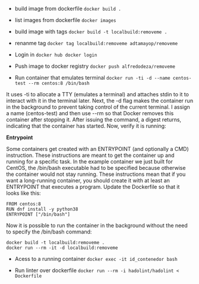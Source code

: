 
- build image from dockerfile `docker build .`

- list images from dockerfile `docker images`

- build image with tags `docker build -t localbuild:removeme .`

- renanme tag  `docker tag localbuild:removeme adtamayop/removeme`

- Login in `docker hub docker login`

- Push image to docker registry `docker push alfredodeza/removeme`

- Run container that emulates terminal `docker run -ti -d --name centos-test --rm centos:8 /bin/bash`

It uses -ti to allocate a TTY (emulates a terminal) and attaches stdin to it to interact with it in the terminal later. Next, the -d flag makes the container run in the background to prevent taking control of the current terminal. I assign a name (centos-test) and then use --rm so that Docker removes this container after stopping it. After issuing the command, a digest returns, indicating that the container has started. Now, verify it is running:

**Entrypoint**

Some containers get created with an ENTRYPOINT (and optionally a CMD) instruction. These instructions are meant to get the container up and running for a specific task. In the example container we just built for CentOS, the /bin/bash executable had to be specified because otherwise the container would not stay running. These instructions mean that if you want a long-running container, you should create it with at least an ENTRYPOINT that executes a program. Update the Dockerfile so that it looks like this:

    FROM centos:8
    RUN dnf install -y python38
    ENTRYPOINT ["/bin/bash"]

Now it is possible to run the container in the background without the need to specify the /bin/bash command:

    docker build -t localbuild:removeme .
    docker run --rm -it -d localbuild:removeme

- Acess to a running container `docker exec -it id_contenedor bash`

- Run linter over dockerfile `docker run --rm -i hadolint/hadolint < Dockerfile`



